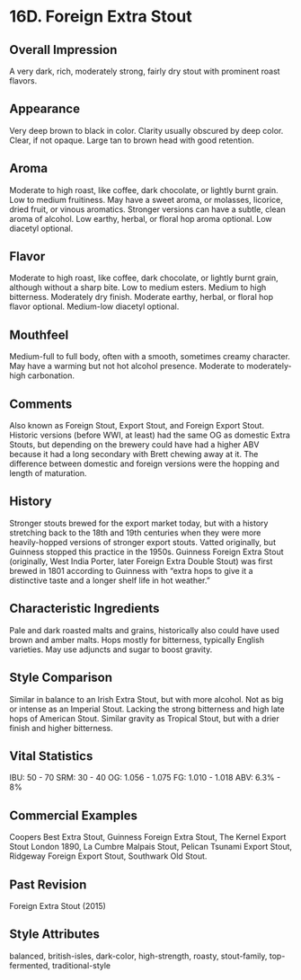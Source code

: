 # 16D. Foreign Extra Stout

## Overall Impression

A very dark, rich, moderately strong, fairly dry stout with prominent roast flavors.

## Appearance

Very deep brown to black in color. Clarity usually obscured by deep color. Clear, if not opaque. Large tan to brown head with good retention.

## Aroma

Moderate to high roast, like coffee, dark chocolate, or lightly burnt grain. Low to medium fruitiness. May have a sweet aroma, or molasses, licorice, dried fruit, or vinous aromatics. Stronger versions can have a subtle, clean aroma of alcohol. Low earthy, herbal, or floral hop aroma optional. Low diacetyl optional.

## Flavor

Moderate to high roast, like coffee, dark chocolate, or lightly burnt grain, although without a sharp bite. Low to medium esters. Medium to high bitterness. Moderately dry finish. Moderate earthy, herbal, or floral hop flavor optional. Medium-low diacetyl optional.

## Mouthfeel

Medium-full to full body, often with a smooth, sometimes creamy character. May have a warming but not hot alcohol presence. Moderate to moderately-high carbonation.

## Comments

Also known as Foreign Stout, Export Stout, and Foreign Export Stout. Historic versions (before WWI, at least) had the same OG as domestic Extra Stouts, but depending on the brewery could have had a higher ABV because it had a long secondary with Brett chewing away at it. The difference between domestic and foreign versions were the hopping and length of maturation.

## History

Stronger stouts brewed for the export market today, but with a history stretching back to the 18th and 19th centuries when they were more heavily-hopped versions of stronger export stouts. Vatted originally, but Guinness stopped this practice in the 1950s. Guinness Foreign Extra Stout (originally, West India Porter, later Foreign Extra Double Stout) was first brewed in 1801 according to Guinness with “extra hops to give it a distinctive taste and a longer shelf life in hot weather.”

## Characteristic Ingredients

Pale and dark roasted malts and grains, historically also could have used brown and amber malts. Hops mostly for bitterness, typically English varieties. May use adjuncts and sugar to boost gravity.

## Style Comparison

Similar in balance to an Irish Extra Stout, but with more alcohol. Not as big or intense as an Imperial Stout. Lacking the strong bitterness and high late hops of American Stout. Similar gravity as Tropical Stout, but with a drier finish and higher bitterness.

## Vital Statistics

IBU: 50 - 70
SRM: 30 - 40
OG: 1.056 - 1.075
FG: 1.010 - 1.018
ABV: 6.3% - 8%

## Commercial Examples

Coopers Best Extra Stout, Guinness Foreign Extra Stout, The Kernel Export Stout London 1890, La Cumbre Malpais Stout, Pelican Tsunami Export Stout, Ridgeway Foreign Export Stout, Southwark Old Stout.

## Past Revision

Foreign Extra Stout (2015)

## Style Attributes

balanced, british-isles, dark-color, high-strength, roasty, stout-family, top-fermented, traditional-style